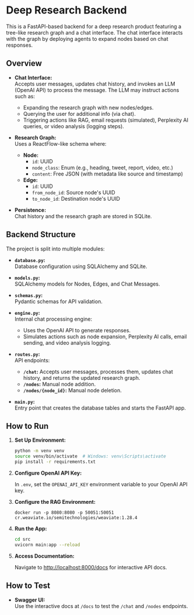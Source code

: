 # Deep Research Backend

This is a FastAPI-based backend for a deep research product featuring a tree-like research graph and a chat interface. The chat interface interacts with the graph by deploying agents to expand nodes based on chat responses.

## Overview

- **Chat Interface:**  
  Accepts user messages, updates chat history, and invokes an LLM (OpenAI API) to process the message. The LLM may instruct actions such as:
  - Expanding the research graph with new nodes/edges.
  - Querying the user for additional info (via chat).
  - Triggering actions like RAG, email requests (simulated), Perplexity AI queries, or video analysis (logging steps).

- **Research Graph:**  
  Uses a ReactFlow-like schema where:
  - **Node:**  
    - `id`: UUID  
    - `node_class`: Enum (e.g., heading, tweet, report, video, etc.)  
    - `content`: Free JSON (with metadata like source and timestamp)
  - **Edge:**  
    - `id`: UUID  
    - `from_node_id`: Source node's UUID  
    - `to_node_id`: Destination node's UUID

- **Persistence:**  
  Chat history and the research graph are stored in SQLite.

## Backend Structure

The project is split into multiple modules:

- **`database.py`:**  
  Database configuration using SQLAlchemy and SQLite.

- **`models.py`:**  
  SQLAlchemy models for Nodes, Edges, and Chat Messages.

- **`schemas.py`:**  
  Pydantic schemas for API validation.

- **`engine.py`:**  
  Internal chat processing engine:
  - Uses the OpenAI API to generate responses.
  - Simulates actions such as node expansion, Perplexity AI calls, email sending, and video analysis logging.

- **`routes.py`:**  
  API endpoints:
  - **`/chat`:** Accepts user messages, processes them, updates chat history, and returns the updated research graph.
  - **`/nodes`:** Manual node addition.
  - **`/nodes/{node_id}`:** Manual node deletion.

- **`main.py`:**  
  Entry point that creates the database tables and starts the FastAPI app.

## How to Run

1. **Set Up Environment:**

   ```bash
   python -m venv venv
   source venv/bin/activate  # Windows: venv\Scripts\activate
   pip install -r requirements.txt
   ```

2. **Configure OpenAI API Key:**

   In `.env`, set the `OPENAI_API_KEY` environment variable to your OpenAI API key.

3. **Configure the RAG Environment:**
   
   `docker run -p 8080:8080 -p 50051:50051 cr.weaviate.io/semitechnologies/weaviate:1.28.4`

5. **Run the App:**

   ```bash
   cd src
   uvicorn main:app --reload
   ```

6. **Access Documentation:**

   Navigate to [http://localhost:8000/docs](http://localhost:8000/docs) for interactive API docs.

## How to Test

- **Swagger UI:**  
  Use the interactive docs at `/docs` to test the `/chat` and `/nodes` endpoints.

